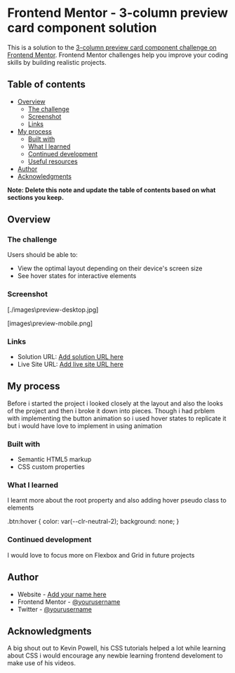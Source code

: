 # Frontend Mentor - 3-column preview card component solution

This is a solution to the [3-column preview card component challenge on Frontend Mentor](https://www.frontendmentor.io/challenges/3column-preview-card-component-pH92eAR2-). Frontend Mentor challenges help you improve your coding skills by building realistic projects. 

## Table of contents

- [Overview](#overview)
  - [The challenge](#the-challenge)
  - [Screenshot](#screenshot)
  - [Links](#links)
- [My process](#my-process)
  - [Built with](#built-with)
  - [What I learned](#what-i-learned)
  - [Continued development](#continued-development)
  - [Useful resources](#useful-resources)
- [Author](#author)
- [Acknowledgments](#acknowledgments)

**Note: Delete this note and update the table of contents based on what sections you keep.**

## Overview

### The challenge

Users should be able to:

- View the optimal layout depending on their device's screen size
- See hover states for interactive elements

### Screenshot
[./images\preview-desktop.jpg]

[images\preview-mobile.png]

### Links

- Solution URL: [Add solution URL here](https://your-solution-url.com)
- Live Site URL: [Add live site URL here](https://your-live-site-url.com)

## My process
Before i started the project i looked closely at the layout and also the looks of the project and then i broke it down into pieces. Though i had prblem with implementing the button animation so i used hover states to replicate it but i would have love to implement in using animation

### Built with

- Semantic HTML5 markup
- CSS custom properties

### What I learned

I learnt more about the root property and also adding hover pseudo class to elements


.btn:hover {
    color: var(--clr-neutral-2);
    background: none;
}


### Continued development

I would love to focus more on Flexbox and Grid in future projects


## Author

- Website - [Add your name here](https://www.your-site.com)
- Frontend Mentor - [@yourusername](https://www.frontendmentor.io/profile/yourusername)
- Twitter - [@yourusername](https://www.twitter.com/yourusername)

## Acknowledgments

A big shout out to Kevin Powell, his CSS tutorials helped a lot while learning about CSS i would encourage any newbie learning frontend develoment to make use of his videos. 


